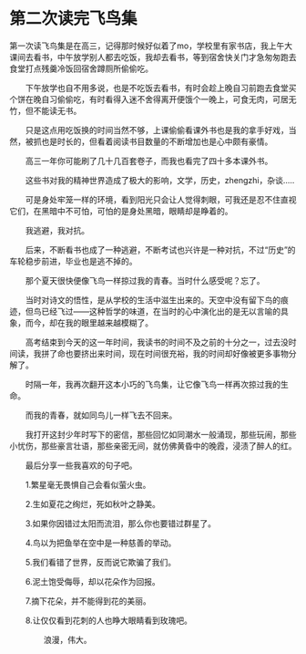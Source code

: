 # 第二次读完飞鸟集
第一次读飞鸟集是在高三，记得那时候好似着了mo，学校里有家书店，我上午大课间去看书，中午放学别人都去吃饭，我却去看书，等到宿舍快关门才急匆匆跑去食堂打点残羹冷饭回宿舍蹲厕所偷偷吃。

　　下午放学也自不用多说，也是不吃饭去看书，有时会趁上晚自习前跑去食堂买个饼在晚自习偷偷吃，有时看得入迷不舍得离开便饿个一晚上，可食无肉，可居无竹，但不能读无书。

　　只是这点用吃饭换的时间当然不够，上课偷偷看课外书也是我的拿手好戏，当然，被抓也是时长的，但看着阅读书目数量的不断增加也是心中颇有豪情。

　　高三一年你可能刷了几十几百套卷子，而我也看完了四十多本课外书。

　　这些书对我的精神世界造成了极大的影响，文学，历史，zhengzhi，杂谈.....

　　可是身处牢笼一样的环境，看到阳光只会让人觉得刺眼，可我还是忍不住直视它们，在黑暗中不可怕，可怕的是身处黑暗，眼睛却是睁着的。

　　我逃避，我对抗。

　　后来，不断看书也成了一种逃避，不断考试也兴许是一种对抗，不过“历史”的车轮稳步前进，毕业也是逃不掉的。

　　那个夏天很快便像飞鸟一样掠过我的青春。当时什么感受呢？忘了。

　　当时对诗文的悟性，是从学校的生活中滋生出来的。天空中没有留下鸟的痕迹，但鸟已经飞过——这种哲学的味道，在当时的心中演化出的是无以言喻的具象，而今，却在我的眼里越来越模糊了。

　　高考结束到今天的这一年时间，我读书的时间不及之前的十分之一，过去没时间读，我拼了命也要挤出来时间，现在时间很充裕，我的时间却好像被更多事物分解了。

　　时隔一年，我再次翻开这本小巧的飞鸟集，让它像飞鸟一样再次掠过我的生命。

　　而我的青春，就如同鸟儿一样飞去不回来。

　　我打开这封少年时写下的密信，那些回忆如同潮水一般涌现，那些玩闹，那些小忧伤，那些豪言壮语，那些亲密无间，就仿佛黄昏中的晚霞，浸渍了醉人的红。

　　最后分享一些我喜欢的句子吧。

　　1.繁星毫无畏惧自己会看似萤火虫。

　　2.生如夏花之绚烂，死如秋叶之静美。

　　3.如果你因错过太阳而流泪，那么你也要错过群星了。

　　4.鸟以为把鱼举在空中是一种慈善的举动。

　　5.我们看错了世界，反而说它欺骗了我们。

　　6.泥土饱受侮辱，却以花朵作为回报。

　　7.摘下花朵，并不能得到花的美丽。

　　8.让仅仅看到花刺的人也睁大眼睛看到玫瑰吧。

　　
　　浪漫，伟大。